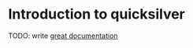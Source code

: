 # Introduction to quicksilver

TODO: write [great documentation](http://jacobian.org/writing/what-to-write/)
